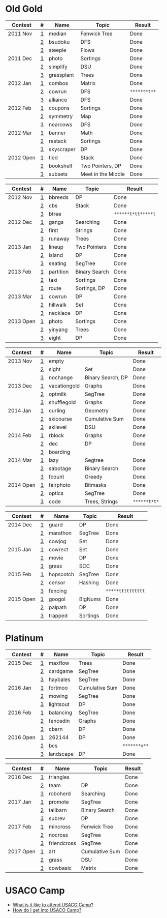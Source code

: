 # Old Gold

| Contest         | #  | Name | Topic            | Result                 |
| ------------- | - | - | ---------------| ---------------------- |
| 2011 Nov | [1](http://www.usaco.org/index.php?page=viewproblem2&cpid=91) | median | Fenwick Tree | Done |
| | [2](http://www.usaco.org/index.php?page=viewproblem2&cpid=92) | bsudoku | DFS | Done |
| | [3](http://www.usaco.org/index.php?page=viewproblem2&cpid=93) | steeple | Flows | Done |
| 2011 Dec | [1](http://www.usaco.org/index.php?page=viewproblem2&cpid=100) | photo | Sortings | Done |
| | [2](http://www.usaco.org/index.php?page=viewproblem2&cpid=101) | simplify | DSU | Done |
| | [3](http://www.usaco.org/index.php?page=viewproblem2&cpid=102) | grassplant | Trees | Done |
| 2012 Jan | [1](http://www.usaco.org/index.php?page=viewproblem2&cpid=109) | combos | Matrix | Done |
| | [2](http://www.usaco.org/index.php?page=viewproblem2&cpid=110) | cowrun | DFS | `*******t**` |
| | [3](http://www.usaco.org/index.php?page=viewproblem2&cpid=111) | alliance | DFS | Done |
| 2012 Feb | [1](http://www.usaco.org/index.php?page=viewproblem2&cpid=118) | coupons | Sortings | Done |
| | [2](http://www.usaco.org/index.php?page=viewproblem2&cpid=119) | symmetry | Map | Done |
| | [3](http://www.usaco.org/index.php?page=viewproblem2&cpid=120) | nearcows | DFS | Done |
| 2012 Mar | [1](http://www.usaco.org/index.php?page=viewproblem2&cpid=127) | banner | Math | Done |
| | [2](http://www.usaco.org/index.php?page=viewproblem2&cpid=128) | restack | Sortings | Done |
| | [3](http://www.usaco.org/index.php?page=viewproblem2&cpid=129) | skyscraper | DP | Done |
| 2012 Open | [1](http://www.usaco.org/index.php?page=viewproblem2&cpid=137) | tied | Stack | Done |
| | [2](http://www.usaco.org/index.php?page=viewproblem2&cpid=138) | bookshelf | Two Pointers, DP | Done |
| | [3](http://www.usaco.org/index.php?page=viewproblem2&cpid=139) | subsets | Meet in the Middle | Done |

| Contest         | #  | Name | Topic            | Result                 |
| ------------- | - | - | ---------------| ---------------------- |
| 2012 Nov | [1](http://www.usaco.org/index.php?page=viewproblem2&cpid=193) | bbreeds | DP | Done |
| | [2](http://www.usaco.org/index.php?page=viewproblem2&cpid=194) | cbs | Stack | Done |
| | [3](http://www.usaco.org/index.php?page=viewproblem2&cpid=195) | btree | | `******t*tt*****t`|
| 2012 Dec | [1](http://www.usaco.org/index.php?page=viewproblem2&cpid=211) | gangs | Searching | Done |
| | [2](http://www.usaco.org/index.php?page=viewproblem2&cpid=212) | first | Strings | Done |
| | [3](http://www.usaco.org/index.php?page=viewproblem2&cpid=213) | runaway | Trees | Done |
| 2013 Jan | [1](http://www.usaco.org/index.php?page=viewproblem2&cpid=229) | lineup | Two Pointers | Done |
| | [2](http://www.usaco.org/index.php?page=viewproblem2&cpid=230) | island | DP | Done |
| | [3](http://www.usaco.org/index.php?page=viewproblem2&cpid=231) | seating | SegTree | Done |
| 2013 Feb | [1](http://www.usaco.org/index.php?page=viewproblem2&cpid=247) | partition | Binary Search | Done |
| | [2](http://www.usaco.org/index.php?page=viewproblem2&cpid=248) | taxi | Sortings | Done |
| | [3](http://www.usaco.org/index.php?page=viewproblem2&cpid=249) | route | Sortings, DP | Done |
| 2013 Mar | [1](http://www.usaco.org/index.php?page=viewproblem2&cpid=265) | cowrun | DP | Done |
| | [2](http://www.usaco.org/index.php?page=viewproblem2&cpid=266) | hillwalk | Set | Done |
| | [3](http://www.usaco.org/index.php?page=viewproblem2&cpid=267) | necklace | DP | Done |
| 2013 Open | [1](http://www.usaco.org/index.php?page=viewproblem2&cpid=285) | photo | Sortings | Done |
| | [2](http://www.usaco.org/index.php?page=viewproblem2&cpid=286) | yinyang | Trees | Done |
| | [3](http://www.usaco.org/index.php?page=viewproblem2&cpid=287) | eight | DP | Done |

| Contest         | #  | Name | Topic            | Result                 |
| ------------- | - | - | ---------------| ---------------------- |
| 2013 Nov | [1](http://www.usaco.org/index.php?page=viewproblem2&cpid=346) | empty | | Done |
| | [2](http://www.usaco.org/index.php?page=viewproblem2&cpid=347) | sight | Set | Done |
| | [3](http://www.usaco.org/index.php?page=viewproblem2&cpid=348) | nochange | Binary Search, DP | Done |
| 2013 Dec | [1](http://www.usaco.org/index.php?page=viewproblem2&cpid=364) | vacationgold | Graphs | Done |
| | [2](http://www.usaco.org/index.php?page=viewproblem2&cpid=365) | optmilk | SegTree | Done |
| | [3](http://www.usaco.org/index.php?page=viewproblem2&cpid=366) | shufflegold | Graphs | Done |
| 2014 Jan | [1](http://www.usaco.org/index.php?page=viewproblem2&cpid=382) | curling | Geometry | Done |
| | [2](http://www.usaco.org/index.php?page=viewproblem2&cpid=383) | skicourse | Cumulative Sum | Done |
| | [3](http://www.usaco.org/index.php?page=viewproblem2&cpid=384) | skilevel | DSU | Done |
| 2014 Feb | [1](http://www.usaco.org/index.php?page=viewproblem2&cpid=400) | rblock | Graphs | Done |
| | [2](http://www.usaco.org/index.php?page=viewproblem2&cpid=401) | dec | DP | Done |
| | [3](http://www.usaco.org/index.php?page=viewproblem2&cpid=402) | boarding | | |
| 2014 Mar | [1](http://www.usaco.org/index.php?page=viewproblem2&cpid=418) | lazy | Segtree | Done |
| | [2](http://www.usaco.org/index.php?page=viewproblem2&cpid=419) | sabotage | Binary Search | Done |
| | [3](http://www.usaco.org/index.php?page=viewproblem2&cpid=420) | fcount | Greedy | Done |
| 2014 Open | [1](http://www.usaco.org/index.php?page=viewproblem2&cpid=436) | fairphoto | Bitmasks | Done |
| | [2](http://www.usaco.org/index.php?page=viewproblem2&cpid=437) | optics | SegTree | Done |
| | [3](http://www.usaco.org/index.php?page=viewproblem2&cpid=438) | code | Trees, Strings | `******t*t*` |

| Contest         | #  | Name | Topic            | Result                 |
| ------------- | - | - | ---------------| ---------------------- |
| 2014 Dec | [1](http://www.usaco.org/index.php?page=viewproblem2&cpid=494) | guard | DP | Done |
| | [2](http://www.usaco.org/index.php?page=viewproblem2&cpid=495) | marathon | SegTree | Done |
| | [3](http://www.usaco.org/index.php?page=viewproblem2&cpid=496) | cowjog | Set | Done |
| 2015 Jan | [1](http://www.usaco.org/index.php?page=viewproblem2&cpid=514) | cowrect | Set | Done |
| | [2](http://www.usaco.org/index.php?page=viewproblem2&cpid=515) | movie | DP | Done |
| | [3](http://www.usaco.org/index.php?page=viewproblem2&cpid=516) | grass | SCC | Done |
| 2015 Feb | [1](http://www.usaco.org/index.php?page=viewproblem2&cpid=532) | hopscotch | SegTree | Done |
| | [2](http://www.usaco.org/index.php?page=viewproblem2&cpid=533) | censor | Hashing | Done |
| | [3](http://www.usaco.org/index.php?page=viewproblem2&cpid=534) | fencing |  | `*****tttttttttt` |
| 2015 Open | [1](http://www.usaco.org/index.php?page=viewproblem2&cpid=552) | googol | BigNums | Done |
| | [2](http://www.usaco.org/index.php?page=viewproblem2&cpid=553) | palpath | DP | Done |
| | [3](http://www.usaco.org/index.php?page=viewproblem2&cpid=554) | trapped | Sortings | Done |

# Platinum

| Contest         | #  | Name | Topic            | Result                 |
| ------------- | - | - | ---------------| ---------------------- |
| 2015 Dec | [1](http://www.usaco.org/index.php?page=viewproblem2&cpid=576) | maxflow | Trees | Done |
| | [2](http://www.usaco.org/index.php?page=viewproblem2&cpid=577) | cardgame | SegTree | Done |
| | [3](http://www.usaco.org/index.php?page=viewproblem2&cpid=578) | haybales | SegTree | Done |
| 2016 Jan | [1](http://www.usaco.org/index.php?page=viewproblem2&cpid=600) | fortmoo | Cumulative Sum | Done |
| | [2](http://www.usaco.org/index.php?page=viewproblem2&cpid=601) | mowing | SegTree | Done |
| | [3](http://www.usaco.org/index.php?page=viewproblem2&cpid=602) | lightsout | DP | Done |
| 2016 Feb | [1](http://www.usaco.org/index.php?page=viewproblem2&cpid=624) | balancing | SegTree | Done |
| | [2](http://www.usaco.org/index.php?page=viewproblem2&cpid=625) | fencedin | Graphs | Done |
| | [3](http://www.usaco.org/index.php?page=viewproblem2&cpid=626) | cbarn | DP | Done |
| 2016 Open | [1](http://www.usaco.org/index.php?page=viewproblem2&cpid=648) | 262144 | DP | Done |
| | [2](http://www.usaco.org/index.php?page=viewproblem2&cpid=649) | bcs | | `*******x**` |
| | [3](http://www.usaco.org/index.php?page=viewproblem2&cpid=650) | landscape | DP | Done |

| Contest         | #  | Name | Topic            | Result                 |
| ------------- | - | - | ---------------| ---------------------- |
| 2016 Dec | [1](http://www.usaco.org/index.php?page=viewproblem2&cpid=672) | triangles |  | Done |
| | [2](http://www.usaco.org/index.php?page=viewproblem2&cpid=673) | team | DP | Done |
| | [3](http://www.usaco.org/index.php?page=viewproblem2&cpid=674) | roboherd | Searching | Done |
| 2017 Jan | [1](http://www.usaco.org/index.php?page=viewproblem2&cpid=696) | promote | SegTree | Done |
| | [2](http://www.usaco.org/index.php?page=viewproblem2&cpid=697) | tallbarn | Binary Search | Done |
| | [3](http://www.usaco.org/index.php?page=viewproblem2&cpid=698) | subrev | DP | Done |
| 2017 Feb | [1](http://www.usaco.org/index.php?page=viewproblem2&cpid=720) | mincross | Fenwick Tree | Done |
| | [2](http://www.usaco.org/index.php?page=viewproblem2&cpid=721) | nocross | SegTree | Done |
| | [3](http://www.usaco.org/index.php?page=viewproblem2&cpid=722) | friendcross | SegTree | Done |
| 2017 Open | [1](http://www.usaco.org/index.php?page=viewproblem2&cpid=744) | art | Cumulative Sum | Done |
| | [2](http://www.usaco.org/index.php?page=viewproblem2&cpid=745) | grass | DSU | Done |
| | [3](http://www.usaco.org/index.php?page=viewproblem2&cpid=746) | cowbasic | Matrix | Done |

# USACO Camp
  * [What is it like to attend USACO Camp?](https://www.quora.com/What-is-it-like-to-attend-the-USACO-training-camp)
  * [How do I get into USACO Camp?](https://www.quora.com/How-do-I-get-into-the-USACO-training-camp)
